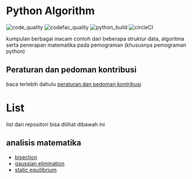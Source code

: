 # Python Algorithm

![code_quality](https://img.shields.io/lgtm/grade/python/github/bellshade/PythonAlgorithm?label=Code%20Quality&style=for-the-badge)
![codefac_quality](https://img.shields.io/codefactor/grade/github/bellshade/PythonAlgorithm/main?label=code%20factor&style=for-the-badge)
![python_build](https://img.shields.io/github/workflow/status/bellshade/PythonAlgorithm/python%20testing?label=python%20testing&style=for-the-badge)
![circleCI](https://img.shields.io/circleci/build/github/bellshade/PythonAlgorithm/main?label=Circle%20CI&style=for-the-badge)

kumpulan berbagai macam contoh dari beberapa struktur data, algoritma serta penerapan matematika pada pemograman (khususnya pemograman python)

## Peraturan dan pedoman kontribusi
baca terlebih dahulu [peraturan dan pedoman kontribusi](CONTRIBUTING.md)

# List
list dari repositori bisa dilihat dibawah ini

## analisis matematika
- [bisection](arithmetic_analysis/bisection.py)
- [gaussian elimination](arithmetic_analysis/gaussian_elimination.py)
- [static equilibrium](arithmetic_analysis/in_static_equilibrium.py)